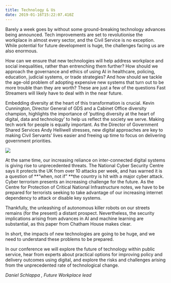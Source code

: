 ```yaml
---
title: Technology & Us
date: 2019-01-16T15:22:07.410Z
---
```

Barely a week goes by without some ground-breaking technology advances being announced. Tech improvements are set to revolutionise the workplace in almost every sector, and the Civil Service is no exception. While potential for future development is huge, the challenges facing us are also enormous. 

How can we ensure that new technologies will help address workplace and social inequalities, rather than entrenching them further? How should we approach the governance and ethics of using AI in healthcare, policing, education, judicial systems, or trade strategies? And how should we tackle the age-old problem of adopting expensive new systems that turn out to be more trouble than they are worth? These are just a few of the questions Fast Streamers will likely have to deal with in the near future.

Embedding diversity at the heart of this transformation is crucial. Kevin Cunnington, Director General of GDS and a Cabinet Office diversity champion, highlights the importance of ‘putting diversity at the heart of digital, data and technology’ to help us reflect the society we serve. Making tech work for people is equally important. As the Director of Government Shared Services Andy Helliwell stresses, new digital approaches are key to making Civil Servants’ lives easier and freeing up time to focus on delivering government priorities.

![](/uploads/copy-of-copy-of-utopia-experimenting-1-.png)

At the same time, our increasing reliance on inter-connected digital systems is giving rise to unprecedented threats. The National Cyber Security Centre says it protects the UK from over 10 attacks per week, and has warned it is a question of **“when, not if” **the country is hit with a major cyber attack. Cyber terrorism presents an increasing challenge for the future. As the Centre for Protection of Critical National Infrastructure notes, we have to be prepared for terrorists seeking to take advantage of our increasing internet dependency to attack or disable key systems. 

Thankfully, the unleashing of autonomous killer robots on our streets remains (for the present) a distant prospect. Nevertheless, the security implications arising from advances in AI and machine learning are substantial, as this paper from Chatham House makes clear.

In short, the impacts of new technologies are going to be huge, and we need to understand these problems to be prepared. 

In our conference we will explore the future of technology within public service, hear from experts about practical options for improving policy and delivery outcomes using digital, and explore the risks and challenges arising from the unprecedented rate of technological change.

_Daniel Schlappa, Future Workplace lead_

